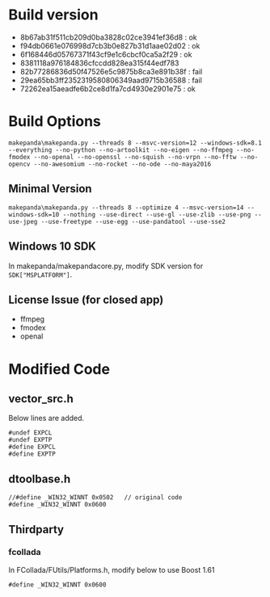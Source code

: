 # Build version
* 8b67ab31f511cb209d0ba3828c02ce3941ef36d8 : ok
* f94db0661e076998d7cb3b0e827b31d1aae02d02 : ok
* 6f168446d05767371f43cf9e1c6cbcf0ca5a2f29 : ok
* 8381118a976184836cfccdd828ea315f44edf783
* 82b77286836d50f47526e5c9875b8ca3e891b38f : fail
* 29ea65bb3ff2352319580806349aad9715b36588 : fail
* 72262ea15aeadfe6b2ce8d1fa7cd4930e2901e75 : ok


# Build Options
```
makepanda\makepanda.py --threads 8 --msvc-version=12 --windows-sdk=8.1 --everything --no-python --no-artoolkit --no-eigen --no-ffmpeg --no-fmodex --no-openal --no-openssl --no-squish --no-vrpn --no-fftw --no-opencv --no-awesomium --no-rocket --no-ode --no-maya2016
```

## Minimal Version
```
makepanda\makepanda.py --threads 8 --optimize 4 --msvc-version=14 --windows-sdk=10 --nothing --use-direct --use-gl --use-zlib --use-png --use-jpeg --use-freetype --use-egg --use-pandatool --use-sse2
```

## Windows 10 SDK
In makepanda/makepandacore.py, modify SDK version for `SDK["MSPLATFORM"]`.


## License Issue (for closed app)
* ffmpeg
* fmodex
* openal



# Modified Code
## vector_src.h
Below lines are added.
```
#undef EXPCL
#undef EXPTP
#define EXPCL
#define EXPTP
```

## dtoolbase.h
```
//#define _WIN32_WINNT 0x0502   // original code
#define _WIN32_WINNT 0x0600
```

## Thirdparty
### fcollada
In FCollada/FUtils/Platforms.h, modify below to use Boost 1.61
```
#define _WIN32_WINNT 0x0600
```
